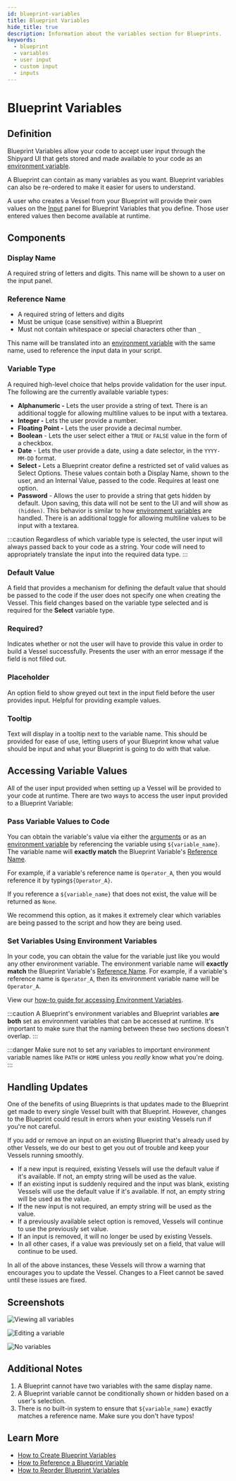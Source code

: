 ```yaml
---
id: blueprint-variables
title: Blueprint Variables
hide_title: true
description: Information about the variables section for Blueprints.
keywords:
  - blueprint
  - variables
  - user input
  - custom input
  - inputs
---
```


# Blueprint Variables

## Definition

Blueprint Variables allow your code to accept user input through the Shipyard UI that gets stored and made available to your code as an [environment variable](../../environment-variables/environment-variables-overview.md).

A Blueprint can contain as many variables as you want. Blueprint variables can also be re-ordered to make it easier for users to understand.

A user who creates a Vessel from your Blueprint will provide their own values on the [Input](../../inputs.md) panel for Blueprint Variables that you define. Those user entered values then become available at runtime.

## Components

### Display Name

A required string of letters and digits. This name will be shown to a user on the input panel.

### Reference Name

- A required string of letters and digits
- Must be unique \(case sensitive\) within a Blueprint
- Must not contain whitespace or special characters other than `_`

This name will be translated into an [environment variable](../../environment-variables/environment-variables-overview.md) with the same name, used to reference the input data in your script. 

### Variable Type

A required high-level choice that helps provide validation for the user input. The following are the currently available variable types:

- **Alphanumeric -** Lets the user provide a string of text.
There is an additional toggle for allowing multiline values to be input with a textarea.
- **Integer -** Lets the user provide a number.
- **Floating Point -** Lets the user provide a decimal number.
- **Boolean** - Lets the user select either a `TRUE` or `FALSE` value in the form of a checkbox.
- **Date** - Lets the user provide a date, using a date selector, in the `YYYY-MM-DD` format.
- **Select -** Lets a Blueprint creator define a restricted set of valid values as Select Options. These values contain both a Display Name, shown to the user, and an Internal Value, passed to the code. Requires at least one option.
- **Password** - Allows the user to provide a string that gets hidden by default. Upon saving, this data will not be sent to the UI and will show as `(hidden)`. This behavior is similar to how [environment variables](../../environment-variables/environment-variables-overview.md) are handled.
There is an additional toggle for allowing multiline values to be input with a textarea.

:::caution
Regardless of which variable type is selected, the user input will always passed back to your code as a string. Your code will need to appropriately translate the input into the required data type.
:::

### Default Value

A field that provides a mechanism for defining the default value that should be passed to the code if the user does not specify one when creating the Vessel. This field changes based on the variable type selected and is required for the **Select** variable type.

### Required?

Indicates whether or not the user will have to provide this value in order to build a Vessel successfully. Presents the user with an error message if the field is not filled out.

### Placeholder

An option field to show greyed out text in the input field before the user provides input. Helpful for providing example values.

### Tooltip

Text will display in a tooltip next to the variable name. This should be provided for ease of use, letting users of your Blueprint know what value should be input and what your Blueprint is going to do with that value.

## Accessing Variable Values

All of the user input provided when setting up a Vessel will be provided to your code at runtime. There are two ways to access the user input provided to a Blueprint Variable:

### Pass Variable Values to Code

You can obtain the variable's value via either the [arguments](../../arguments.md) or as an [environment variable](../../environment-variables/environment-variables-overview.md) by referencing the variable using `${variable_name}`. The variable name will **exactly match** the Blueprint Variable's [Reference Name](blueprint-variables.md#reference-name).

For example, if a variable's reference name is `Operator_A`, then you would reference it by typing`${Operator_A}`.

If you reference a `${variable_name}` that does not exist, the value will be returned as `None`.

We recommend this option, as it makes it extremely clear which variables are being passed to the script and how they are being used.

### Set Variables Using Environment Variables

In your code, you can obtain the value for the variable just like you would any other environment variable. The environment variable name will **exactly match** the Blueprint Variable's [Reference Name](blueprint-variables.md#reference-name). For example, if a variable's reference name is `Operator_A`, then its environment variable name will be `Operator_A`.

View our [how-to guide for accessing Environment Variables](../../../how-tos/access-environment-variables.md).

:::caution
A Blueprint's environment variables and Blueprint variables **are both** set as environment variables that can be accessed at runtime. It's important to make sure that the naming between these two sections doesn't overlap.
:::

:::danger
Make sure not to set any variables to important environment variable names like `PATH` or `HOME` unless you _really_ know what you're doing.
:::

## Handling Updates

One of the benefits of using Blueprints is that updates made to the Blueprint get made to every single Vessel built with that Blueprint. However, changes to the Blueprint could result in errors when your existing Vessels run if you're not careful.

If you add or remove an input on an existing Blueprint that's already used by other Vessels, we do our best to get you out of trouble and keep your Vessels running smoothly. 

- If a new input is required, existing Vessels will use the default value if it's available. If not, an empty string will be used as the value.
- If an existing input is suddenly required and the input was blank, existing Vessels will use the default value if it's available. If not, an empty string will be used as the value.
- If the new input is not required, an empty string will be used as the value.
- If a previously available select option is removed, Vessels will continue to use the previously set value.
- If an input is removed, it will no longer be used by existing Vessels.
- In all other cases, if a value was previously set on a field, that value will continue to be used.

In all of the above instances, these Vessels will throw a warning that encourages you to update the Vessel. Changes to a Fleet cannot be saved until these issues are fixed.

## Screenshots

![Viewing all variables](../../../.gitbook/assets/image_81.png)

![Editing a variable](../../../.gitbook/assets/image_38.png)

![No variables](../../../.gitbook/assets/shipyard_2021_03_12_10_42_39.png)

## Additional Notes

1. A Blueprint cannot have two variables with the same display name.
2. A Blueprint variable cannot be conditionally shown or hidden based on a user's selection.
3. There is no built-in system to ensure that `${variable_name}` exactly matches a reference name. Make sure you don't have typos!

## Learn More

- [How to Create Blueprint Variables](../../../how-tos/blueprints/create-blueprint-variables.md)
- [How to Reference a Blueprint Variable](../../../how-tos/blueprints/reference-blueprint-variables.md)
- [How to Reorder Blueprint Variables](../../../how-tos/blueprints/reorder-blueprint-variables.md)
